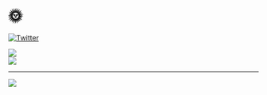 # 🌞 
[![Twitter](https://img.shields.io/badge/Twitter-%231DA1F2.svg?logo=Twitter&logoColor=white)](https://twitter.com/0xtrent) 

![](https://github-readme-streak-stats.herokuapp.com/?user=trxnt&theme=slateorange&hide_border=true)<br/>
![](https://github-readme-stats.vercel.app/api/top-langs/?username=trxnt&theme=slateorange&hide_border=true&include_all_commits=true&count_private=false&layout=compact)

---
[![](https://visitcount.itsvg.in/api?id=trxnt&icon=0&color=7)](https://visitcount.itsvg.in)
